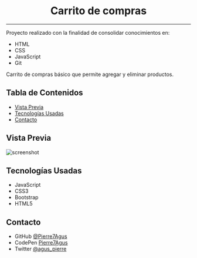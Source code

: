 <h1 align="center">Carrito de compras</h1>
<hr/>

Proyecto realizado con la finalidad de consolidar conocimientos en:
- HTML
- CSS
- JavaScript
- Git

Carrito de compras básico que permite agregar y eliminar productos.

## Tabla de Contenidos

- [Vista Previa](#vista-previa)
- [Tecnologías Usadas](#tecnologías-usadas)
- [Contacto](#contacto)


## Vista Previa

![screenshot](https://i.picasion.com/pic91/b5354e04acf0957db8b438bb0894192a.gif)

## Tecnologías Usadas

- JavaScript
- CSS3
- Bootstrap
- HTML5

## Contacto

- GitHub [ @Pierre7Agus ]( https://github.com/Pierre7Agus )
- CodePen [ Pierre7Agus ]( https://codepen.io/pierre7agus/pens/public )
- Twitter [ @agus_pierre ]( https://twitter.com/@agurto_pierre )
